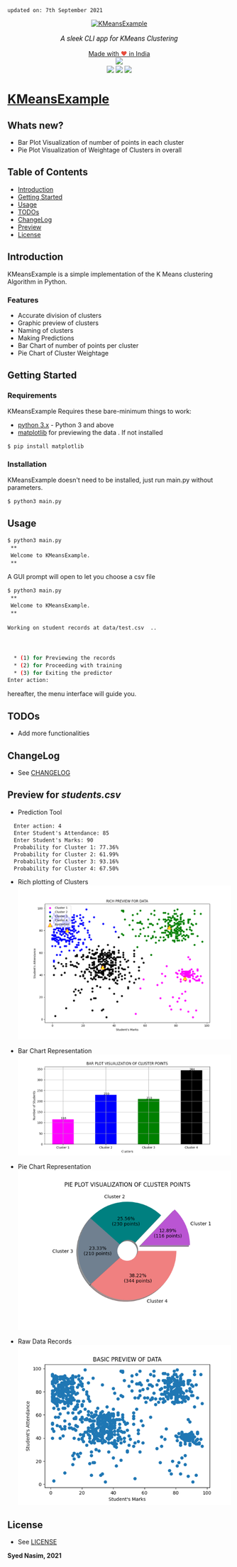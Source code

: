     updated on: 7th September 2021

<div align=center>
    <a href="https://warmachine028.github.io/KMeansExample"><img width=200 src="data/img/ico.ico" alt="KMeansExample"></a>
    <p style="font-family: roboto, calibri; font-size:12pt; font-style:italic"> A sleek CLI app for KMeans Clustering </p>
    <a href="https://madewithlove.org.in" target="_blank">Made with <span style="color: #e74c3c">&hearts;</span> in India</a>  
    <br>
    <a href="https://github.com/warmachine028/KMeansExample/releases/"> <img src="https://img.shields.io/github/v/release/warmachine028/KMeansExample"></a>
    <br>
    <a> <img src="https://img.shields.io/github/stars/warmachine028/KMeansExample?color=lawngreen"></a>
    <a href= "https://github.com/warmachine028/KMeansExample/tree/master/LICENSE"><img src="https://img.shields.io/github/license/warmachine028/KMeansExample?color=orange"></a>
    <a href="https://github.com/warmachine028/KMeansExample/network/members"><img src="https://img.shields.io/github/forks/warmachine028/KMeansExample?color=cyan"></a>
</div>

# [KMeansExample](https://github.com/warmachine028/KMeansExample)

## Whats new?

- Bar Plot Visualization of number of points in each cluster
- Pie Plot Visualization of Weightage of Clusters in overall

## Table of Contents

- [Introduction](#introduction)
- [Getting Started](#getting-started)
- [Usage](#usage)
- [TODOs](#todos)
- [ChangeLog](#changeLog)
- [Preview](#preview)
- [License](#license)

## Introduction

KMeansExample is a simple implementation of the K Means clustering Algorithm in Python.

### Features

- Accurate division of clusters
- Graphic preview of clusters
- Naming of clusters
- Making Predictions
- Bar Chart of number of points per cluster
- Pie Chart of Cluster Weightage

## Getting Started

### Requirements

KMeansExample Requires these bare-minimum things to work:

- [python 3.x] - Python 3 and above
- [matplotlib] for previewing the data . If not installed

```sh
$ pip install matplotlib
```

### Installation

KMeansExample doesn't need to be installed, just run main.py without parameters.

```sh
$ python3 main.py
```

## Usage

```sh
$ python3 main.py
 **
 Welcome to KMeansExample.
 **

```

A GUI prompt will open to let you choose a csv file

```sh
$ python3 main.py
 **
 Welcome to KMeansExample.
 **

Working on student records at data/test.csv  ..



  * (1) for Previewing the records
  * (2) for Proceeding with training
  * (3) for Exiting the predictor
Enter action:

```

hereafter, the menu interface will guide you.

## TODOs

- Add more functionalities

## ChangeLog

- See [CHANGELOG]

## Preview for _students.csv_

- Prediction Tool

```
  Enter action: 4
  Enter Student's Attendance: 85
  Enter Student's Marks: 90
  Probability for Cluster 1: 77.36%
  Probability for Cluster 2: 61.99%
  Probability for Cluster 3: 93.16%
  Probability for Cluster 4: 67.50%
```

- Rich plotting of Clusters  
  ![Preview]

- Bar Chart Representation  
  ![bar_chart]

- Pie Chart Representation  
  ![pie_chart]

- Raw Data Records  
  ![raw_records]

## License

- See [LICENSE]

**Syed Nasim, 2021**

[matplotlib]: https://pypi.org/project/matplotlib/
[python 3.x]: https://www.python.org/download/releases/3.0/
[license]: https://github.com/warmachine028/KMeansExample/tree/master/LICENSE
[changelog]: https://github.com/warmachine028/KMeansExample/tree/master/.github/CHANGELOG.md
[raw_records]: data/img/Basic_Preview.png
[preview]: data/img/Scatter_Plotting.png
[bar_chart]: data/img/Bar_plotting.png
[pie_chart]: data/img/Pie_plotting.png
